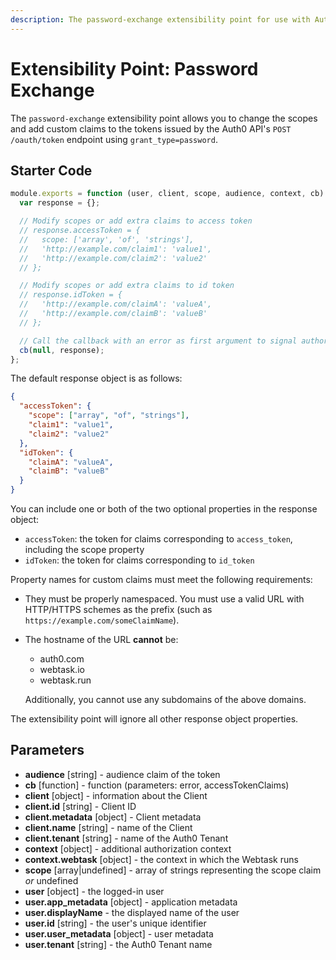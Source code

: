 ```yaml
---
description: The password-exchange extensibility point for use with Auth0 Hooks
---
```


# Extensibility Point: Password Exchange

The `password-exchange` extensibility point allows you to change the scopes and add custom claims to the tokens issued by the Auth0 API's `POST /oauth/token` endpoint using `grant_type=password`.

## Starter Code

```js
module.exports = function (user, client, scope, audience, context, cb) {
  var response = {};

  // Modify scopes or add extra claims to access token
  // response.accessToken = {
  //   scope: ['array', 'of', 'strings'],
  //   'http://example.com/claim1': 'value1',
  //   'http://example.com/claim2': 'value2'
  // };

  // Modify scopes or add extra claims to id token
  // response.idToken = {
  //   'http://example.com/claimA': 'valueA',
  //   'http://example.com/claimB': 'valueB'
  // };

  // Call the callback with an error as first argument to signal authorization failure if needed
  cb(null, response);
};
```

The default response object is as follows:

```json
{
  "accessToken": {
    "scope": ["array", "of", "strings"],
    "claim1": "value1",
    "claim2": "value2"
  },
  "idToken": {
    "claimA": "valueA",
    "claimB": "valueB"
  }
}
```

You can include one or both of the two optional properties in the response object:

* `accessToken`: the token for claims corresponding to `access_token`, including the scope property
* `idToken`: the token for claims corresponding to `id_token`

Property names for custom claims must meet the following requirements:

* They must be properly namespaced. You must use a valid URL with HTTP/HTTPS schemes as the prefix (such as `https://example.com/someClaimName`).
* The hostname of the URL **cannot** be:

  * auth0.com
  * webtask.io
  * webtask.run

  Additionally, you cannot use any subdomains of the above domains.

The extensibility point will ignore all other response object properties.

## Parameters

* **audience** [string] - audience claim of the token
* **cb** [function] - function (parameters: error, accessTokenClaims)
* **client** [object] - information about the Client
* **client.id** [string] - Client ID
* **client.metadata** [object] - Client metadata
* **client.name** [string] - name of the Client
* **client.tenant** [string] - name of the Auth0 Tenant
* **context** [object] - additional authorization context
* **context.webtask** [object] - the context in which the Webtask runs
* **scope** [array|undefined] - array of strings representing the scope claim *or* undefined
* **user** [object] - the logged-in user
* **user.app_metadata** [object] - application metadata
* **user.displayName** - the displayed name of the user
* **user.id** [string] - the user's unique identifier
* **user.user_metadata** [object] - user metadata
* **user.tenant** [string] - the Auth0 Tenant name
